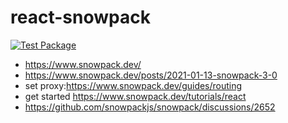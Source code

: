 # react-snowpack

[![Test Package](https://github.com/Nexysweb/react-snowpack/actions/workflows/yarn.yml/badge.svg)](https://github.com/Nexysweb/react-snowpack/actions/workflows/yarn.yml)

* https://www.snowpack.dev/
* https://www.snowpack.dev/posts/2021-01-13-snowpack-3-0
* set proxy:https://www.snowpack.dev/guides/routing
* get started https://www.snowpack.dev/tutorials/react
* https://github.com/snowpackjs/snowpack/discussions/2652
